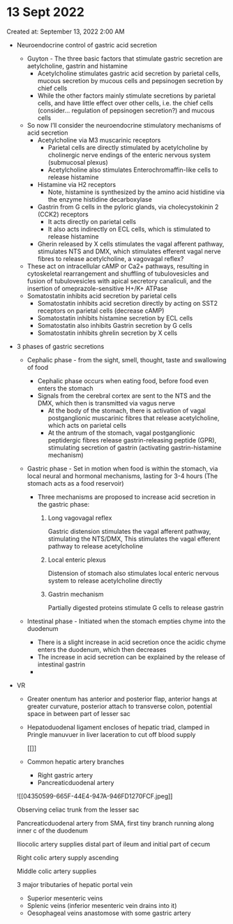 # 13 Sept 2022

Created at: September 13, 2022 2:00 AM

- Neuroendocrine control of gastric acid secretion
    - Guyton - The three basic factors that stimulate gastric secretion are aetylcholine, gastrin and histamine
        - Acetylcholine stimulates gastric acid secretion by parietal cells, mucous secretion by mucous cells and pepsinogen secretion by chief cells
        - While the other factors mainly stimulate secretions by parietal cells, and have little effect over other cells, i.e. the chief cells (consider… regulation of pepsinogen secretion?) and mucous cells
    - So now I’ll consider the neuroendocrine stimulatory mechanisms of acid secretion
        - Acetylcholine via M3 muscarinic receptors
            - Parietal cells are directly stimulated by acetylcholine by cholinergic nerve endings of the enteric nervous system (submucosal plexus)
            - Acetylcholine also stimulates Enterochromaffin-like cells to release histamine
        - Histamine via H2 receptors
            - Note, histamine is synthesized by the amino acid histidine via the enzyme histidine decarboxylase
        - Gastrin from G cells in the pyloric glands, via cholecystokinin 2 (CCK2) receptors
            - It acts directly on parietal cells
            - It also acts indirectly on ECL cells, which is stimulated to release histamine
        - Gherin released by X cells stimulates the vagal afferent pathway, stimulates NTS and DMX, which stimulates efferent vagal nerve fibres to release acetylcholine, a vagovagal reflex?
    - These act on intracellular cAMP or Ca2+ pathways, resulting in cytoskeletal rearrangement and shuffling of tubulovesicles and fusion of tubulovesicles with apical secretory canaliculi, and the insertion of omeprazole-sensitive H+/K+ ATPase
    - Somatostatin inhibits acid secretion by parietal cells
        - Somatostatin inhibits acid secretion directly by acting on SST2 receptors on parietal cells (decrease cAMP)
        - Somatostatin inhibits histamine secretion by ECL cells
        - Somatostatin also inhibits Gastrin secretion by G cells
        - Somatostatin inhibits ghrelin secretion by X cells
- 3 phases of gastric secretions
    - Cephalic phase - from the sight, smell, thought, taste and swallowing of food
        - Cephalic phase occurs when eating food, before food even enters the stomach
        - Signals from the cerebral cortex are sent to the NTS and the DMX, which then is transmitted via vagus nerve
            - At the body of the stomach, there is activation of vagal postganglionic muscarinic fibres that release acetylcholine, which acts on parietal cells
            - At the antrum of the stomach, vagal postganglionic peptidergic fibres release gastrin-releasing peptide (GPR), stimulating secretion of gastrin (activating gastrin-histamine mechanism)
    - Gastric phase - Set in motion when food is within the stomach, via local neural and hormonal mechanisms, lasting for 3-4 hours (The stomach acts as a food reservoir)
        - Three mechanisms are proposed to increase acid secretion in the gastric phase:
            1. Long vagovagal reflex
                
                Gastric distension stimulates the vagal afferent pathway, stimulating the NTS/DMX, This stimulates the vagal efferent pathway to release acetylcholine
                
            2. Local enteric plexus
                
                Distension of stomach also stimulates local enteric nervous system to release acetylcholine directly
                
            3. Gastrin mechanism
                
                Partially digested proteins stimulate G cells to release gastrin
                
    - Intestinal phase - Initiated when the stomach empties chyme into the duodenum
        - There is a slight increase in acid secretion once the acidic chyme enters the duodenum, which then decreases
        - The increase in acid secretion can be explained by the release of intestinal gastrin
        - 
- VR
    - Greater onentum has anterior and posterior flap, anterior hangs at greater curvature, posterior attach to transverse colon, potential space in between part of lesser sac
    - Hepatoduodenal ligament encloses of hepatic triad, clamped in Pringle manuvuer in liver laceration to cut off blood supply
        
        [[]]
        
    - Common hepatic artery branches
        - Right gastric artery
        - Pancreaticduodenal artery
    
    ![[04350599-665F-44E4-947A-946FD1270FCF.jpeg]]
    
    Observing celiac trunk from the lesser sac
    
    Pancreaticduodenal artery from SMA, first tiny branch running along inner c of the duodenum
    
    Iliocolic artery supplies distal part of ileum and initial part of cecum
    
    Right colic artery supply ascending
    
    Middle colic artery supplies 
    
    3 major tributaries of hepatic portal vein
    
    - Superior mesenteric veins
    - Splenic veins (inferior mesenteric vein drains into it)
    - Oesophageal veins anastomose with some gastric artery